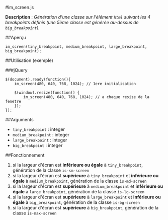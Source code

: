 #im_screen.js

**Description** : *Génération d'une classe sur l'élément `html` suivant les 4 breakpoints définis (une 5ème classe est générée au-dessus de `big_breakpoint`).*

##Aperçu

	im_screen(tiny_breakpoint, medium_breakpoint, large_breakpoint, big_breakpoint); 

##Utilisation (exemple)
	
###jQuery

	$(document).ready(function(){
		im_screen(480, 640, 768, 1024); // 1ere initialisation

		$(window).resize(function() {
			im_screen(480, 640, 768, 1024); // a chaque resize de la fenetre
		});
	});

##Arguments

* `tiny_breakpoint` : integer
* `medium_breakpoint` : integer
* `large_breakpoint` : integer
* `big_breakpoint` : integer


##Fonctionnement

1. si la largeur d'écran est **inférieure ou égale** à `tiny_breakpoint`, génération de la classe `is-sm-screen`
2. si la largeur d'écran est **supérieure** à `tiny_breakpoint` et **inférieure ou égale** à `medium_breakpoint`, génération de la classe `is-md-screen`
3. si la largeur d'écran est **supérieure** à `medium_breakpoint` et **inférieure ou égale** à `large_breakpoint`, génération de la classe `is-lg-screen`
4. si la largeur d'écran est **supérieure** à `large_breakpoint` et **inférieure ou égale** à `big_breakpoint`, génération de la classe `is-bg-screen`
5. si la largeur d'écran est **supérieure** à `big_breakpoint`, génération de la classe `is-max-screen`